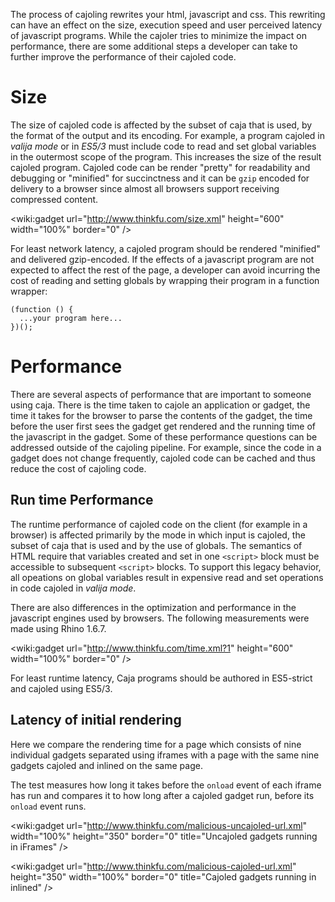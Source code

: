 The process of cajoling rewrites your html, javascript and css.  This rewriting can have an effect on the size, execution speed and user perceived latency of javascript programs.  While the cajoler tries to minimize the impact on performance, there are some additional steps a developer can take to further improve the performance of their cajoled code.

# Size #

The size of cajoled code is affected by the subset of caja that is used, by the format of the output and its encoding.  For example, a program cajoled in _valija mode_ or in _ES5/3_ must include code to read and set global variables in the outermost scope of the program.  This increases the size of the result cajoled program.  Cajoled code can be render "pretty" for readability and debugging or "minified" for succinctness and it can be `gzip` encoded for delivery to a browser since almost all browsers support receiving compressed content.

&lt;wiki:gadget url="http://www.thinkfu.com/size.xml" height="600" width="100%" border="0" /&gt;

For least network latency, a cajoled program should be rendered "minified" and delivered gzip-encoded.  If the effects of a javascript program are not expected to affect the rest of the page, a developer can avoid incurring the cost of reading and setting globals by wrapping their program in a function wrapper:

```
(function () {
  ...your program here...
})();
```

# Performance #

There are several aspects of performance that are important to someone using caja.  There is the time taken to cajole an application or gadget, the time it takes for the browser to parse the contents of the gadget, the time before the user first sees the gadget get rendered and the running time of the javascript in the gadget.  Some of these performance questions can be addressed outside of the cajoling pipeline.  For example, since the code in a gadget does not change frequently, cajoled code can be cached and thus reduce the cost of cajoling code.

## Run time Performance ##

The runtime performance of cajoled code on the client (for example in a browser) is affected primarily by the mode in which input is cajoled, the subset of caja that is used and by the use of globals.  The semantics of HTML require that variables created and set in one `<script>` block must be accessible to subsequent `<script>` blocks.  To support this legacy behavior, all opeations on global variables result in expensive read and set operations in code cajoled in _valija mode_.

There are also differences in the optimization and performance in the javascript engines used by browsers.  The following measurements were made using Rhino 1.6.7.

&lt;wiki:gadget url="http://www.thinkfu.com/time.xml?1" height="600" width="100%" border="0" /&gt;

For least runtime latency, Caja programs should be authored in ES5-strict and cajoled using ES5/3.

## Latency of initial rendering ##

Here we compare the rendering time for a page which consists of nine individual gadgets separated using iframes with a page with the same nine gadgets cajoled and inlined on the same page.

The test measures how long it takes before the `onload` event of each iframe has run and compares it to how long after a cajoled gadget run, before its `onload` event runs.

&lt;wiki:gadget url="http://www.thinkfu.com/malicious-uncajoled-url.xml" width="100%" height="350" border="0" title="Uncajoled gadgets running in iFrames" /&gt;

&lt;wiki:gadget url="http://www.thinkfu.com/malicious-cajoled-url.xml" height="350" width="100%" border="0" title="Cajoled gadgets running in inlined"  /&gt;
